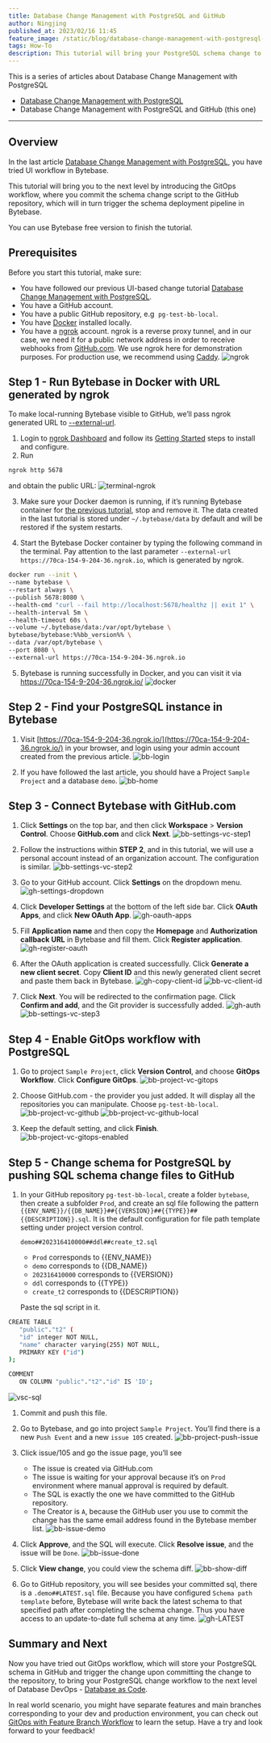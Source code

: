 ```yaml
---
title: Database Change Management with PostgreSQL and GitHub
author: Ningjing
published_at: 2023/02/16 11:45
feature_image: /static/blog/database-change-management-with-postgresql-and-github/feature-image.webp
tags: How-To
description: This tutorial will bring your PostgreSQL schema change to the next level by introducing the GitOps workflow, where you commit schema change script to the GitHub repository, which will in turn trigger the schema deployment pipeline in Bytebase.
---
```


This is a series of articles about Database Change Management with PostgreSQL

- [Database Change Management with PostgreSQL](/blog/database-change-management-with-postgresql)
- Database Change Management with PostgreSQL and GitHub (this one)

---
## Overview

In the last article [Database Change Management with PostgreSQL](/blog/database-change-management-with-postgresql), you have tried UI workflow in Bytebase.

This tutorial will bring you to the next level by introducing the GitOps workflow, where you commit the schema change script to the GitHub repository, which will in turn trigger the schema deployment pipeline in Bytebase.

You can use Bytebase free version to finish the tutorial.

## Prerequisites

Before you start this tutorial, make sure:

- You have followed our previous UI-based change tutorial [Database Change Management with PostgreSQL](/blog/database-change-management-with-postgresql).
- You have a GitHub account.
- You have a public GitHub repository, e.g  `pg-test-bb-local`.
- You have [Docker](https://www.docker.com/) installed locally.
- You have a [ngrok](http://ngrok.com) account. ngrok is a reverse proxy tunnel, and in our case, we need it for a public network address in order to receive webhooks from [GitHub.com](http://GitHub.com). We use ngrok here for demonstration purposes. For production use, we recommend using [Caddy](https://caddyserver.com/).
![ngrok](/static/blog/database-change-management-with-postgresql-and-github/ngrok.webp)

## Step 1 - Run Bytebase in Docker with URL generated by ngrok

To make local-running Bytebase visible to GitHub, we’ll pass ngrok generated URL to [--external-url](https://www.bytebase.com/docs/get-started/install/external-url).

1. Login to [ngrok Dashboard](https://dashboard.ngrok.com/) and follow its [Getting Started](https://dashboard.ngrok.com/get-started/setup) steps to install and configure.
2. Run
```bash
ngrok http 5678
```
and obtain the public URL:
![terminal-ngrok](/static/blog/database-change-management-with-postgresql-and-github/terminal-ngrok.webp)

3. Make sure your Docker daemon is running, if it’s running Bytebase container for [the previous tutorial](/blog/database-change-management-with-postgresql), stop and remove it. The data created in the last tutorial is stored under `~/.bytebase/data` by default and will be restored if the system restarts.
   
4. Start the Bytebase Docker container by typing the following command in the terminal. Pay attention to the last parameter `--external-url https://70ca-154-9-204-36.ngrok.io`, which is generated by ngrok.
```bash
docker run --init \
--name bytebase \
--restart always \
--publish 5678:8080 \
--health-cmd "curl --fail http://localhost:5678/healthz || exit 1" \
--health-interval 5m \
--health-timeout 60s \
--volume ~/.bytebase/data:/var/opt/bytebase \
bytebase/bytebase:%%bb_version%% \
--data /var/opt/bytebase \
--port 8080 \
--external-url https://70ca-154-9-204-36.ngrok.io
````

5. Bytebase is running successfully in Docker, and you can visit it via https://70ca-154-9-204-36.ngrok.io/
![docker](/static/blog/database-change-management-with-postgresql-and-github/docker.webp)

## Step 2 - Find your PostgreSQL instance in Bytebase

1. Visit [https://70ca-154-9-204-36.ngrok.io/](https://70ca-154-9-204-36.ngrok.io/) in your browser, and login using your admin account created from the previous article.
![bb-login](/static/blog/database-change-management-with-postgresql-and-github/bb-login.webp)

2. If you have followed the last article, you should have a Project `Sample Project` and a database `demo`.
![bb-home](/static/blog/database-change-management-with-postgresql-and-github/bb-home.webp)

## Step 3 - Connect Bytebase with GitHub.com

1. Click **Settings** on the top bar, and then click **Workspace** > **Version Control**. Choose **GitHub.com** and click **Next**.
![bb-settings-vc-step1](/static/blog/database-change-management-with-postgresql-and-github/bb-settings-vc-step1.webp)

2. Follow the instructions within **STEP 2**, and in this tutorial, we will use a personal account instead of an organization account. The configuration is similar.
![bb-settings-vc-step2](/static/blog/database-change-management-with-postgresql-and-github/bb-settings-vc-step2.webp)

3. Go to your GitHub account. Click **Settings** on the dropdown menu.
![gh-settings-dropdown](/static/blog/database-change-management-with-postgresql-and-github/gh-settings-dropdown.webp)

4. Click **Developer Settings** at the bottom of the left side bar. Click **OAuth Apps**, and click **New OAuth App**.
![gh-oauth-apps](/static/blog/database-change-management-with-postgresql-and-github/gh-oauth-apps.webp)

5. Fill **Application name** and then copy the **Homepage** and **Authorization callback URL** in Bytebase and fill them. Click **Register application**.
![gh-register-oauth](/static/blog/database-change-management-with-postgresql-and-github/gh-register-oauth.webp)

6. After the OAuth application is created successfully. Click **Generate a new client secret**. Copy **Client ID** and this newly generated client secret and paste them back in Bytebase.
![gh-copy-client-id](/static/blog/database-change-management-with-postgresql-and-github/gh-copy-client-id.webp)
![bb-vc-client-id](/static/blog/database-change-management-with-postgresql-and-github/bb-vc-client-id.webp)

7. Click **Next**. You will be redirected to the confirmation page. Click **Confirm and add**, and the Git provider is successfully added.
![gh-auth](/static/blog/database-change-management-with-postgresql-and-github/gh-auth.webp)
![bb-settings-vc-step3](/static/blog/database-change-management-with-postgresql-and-github/bb-settings-vc-step3.webp)

## Step 4 - Enable GitOps workflow with PostgreSQL
1. Go to project `Sample Project`, click **Version Control**, and choose **GitOps Workflow**. Click **Configure GitOps**.
![bb-project-vc-gitops](/static/blog/database-change-management-with-postgresql-and-github/bb-project-vc-gitops.webp)

2. Choose GitHub.com - the provider you just added. It will display all the repositories you can manipulate. Choose `pg-test-bb-local`.
![bb-project-vc-github](/static/blog/database-change-management-with-postgresql-and-github/bb-project-vc-github.webp)
![bb-project-vc-github-local](/static/blog/database-change-management-with-postgresql-and-github/bb-project-vc-github-local.webp)

3. Keep the default setting, and click **Finish**.
![bb-project-vc-gitops-enabled](/static/blog/database-change-management-with-postgresql-and-github/bb-project-vc-gitops-enabled.webp)

## Step 5 - Change schema for PostgreSQL by pushing SQL schema change files to GitHub
1. In your GitHub repository `pg-test-bb-local`, create a folder `bytebase`, then create a subfolder `Prod`, and create an sql file following the pattern `{{ENV_NAME}}/{{DB_NAME}}##{{VERSION}}##{{TYPE}}##{{DESCRIPTION}}.sql`. It is the default configuration for file path template setting under project version control.
   
   `demo##202316410000##ddl##create_t2.sql`
   - `Prod` corresponds to {{ENV_NAME}}
   - `demo` corresponds to {{DB_NAME}}
   - `202316410000` corresponds to {{VERSION}}
   - `ddl` corresponds to {{TYPE}}
   - `create_t2` corresponds to {{DESCRIPTION}}
  
   Paste the sql script in it.

```bash
CREATE TABLE
   "public"."t2" (
   "id" integer NOT NULL,
   "name" character varying(255) NOT NULL,
   PRIMARY KEY ("id")
);

COMMENT
   ON COLUMN "public"."t2"."id" IS 'ID';
```
![vsc-sql](/static/blog/database-change-management-with-postgresql-and-github/vsc-sql.webp)

1. Commit and push this file.
2. Go to Bytebase, and go into project `Sample Project`. You’ll find there is a new `Push Event` and a new `issue 105` created.
![bb-project-push-issue](/static/blog/database-change-management-with-postgresql-and-github/bb-project-push-issue.webp)

1. Click issue/105 and go the issue page, you’ll see
   - The issue is created via GitHub.com
   - The issue is waiting for your approval because it’s on `Prod` environment where manual approval is required by default.
   - The SQL is exactly the one we have committed to the GitHub repository.
   - The Creator is `A`, because the GitHub user you use to commit the change has the same email address found in the Bytebase member list.
![bb-issue-demo](/static/blog/database-change-management-with-postgresql-and-github/bb-issue-demo.webp)

1. Click **Approve**, and the SQL will execute. Click **Resolve issue**, and the issue will be `Done`.
![bb-issue-done](/static/blog/database-change-management-with-postgresql-and-github/bb-issue-done.webp)

1. Click **View change**, you could view the schema diff.
![bb-show-diff](/static/blog/database-change-management-with-postgresql-and-github/bb-show-diff.webp)

1. Go to GitHub repository, you will see besides your committed sql, there is a `.demo##LATEST.sql` file. Because you have configured `Schema path template` before, Bytebase will write back the latest schema to that specified path after completing the schema change. Thus you have access to an update-to-date full schema at any time.
![gh-LATEST](/static/blog/database-change-management-with-postgresql-and-github/gh-LATEST.webp)

## Summary and Next

Now you have tried out GitOps workflow, which will store your PostgreSQL schema in GitHub and trigger the change upon committing the change to the repository, to bring your PostgreSQL change workflow to the next level of Database DevOps - [Database as Code](blog/database-as-code).

In real world scenario, you might have separate features and main branches corresponding to your dev and production environment, you can check out [GitOps with Feature Branch Workflow](/docs/how-to/workflow/gitops-feature-branch) to learn the setup. Have a try and look forward to your feedback!